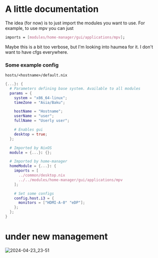 # A little documentation

The idea (for now) is to just import the modules you want to use.
For example, to use mpv you can just
```nix
imports = [modules/home-manager/gui/applications/mpv];
```

Maybe this is a bit too verbose, but I'm looking into haumea for it.
I don't want to have cfgs everywhere.

### Some example config
`hosts/<hostname>/default.nix`
```nix
{...}: {
  # Parameters defining base system. Available to all modules
  params = {
    system = "x86_64-linux";
    timeZone = "Asia/Baku";

    hostName = "Hostname";
    userName = "user";
    fullName = "Userly user";

    # Enables gui
    desktop = true;
  };

  # Imported by NixOS
  module = {...}: {};

  # Imported by home-manager
  homeModule = {...}: {
    imports = [
      ../common/desktop.nix
      ../../modules/home-manager/gui/applications/mpv
    ];

    # Set some configs
    config.host.i3 = {
      monitors = ["HDMI-A-0" "eDP"];
    };
  };
}

```

# under new management

![2024-04-23_23-51](https://github.com/kylosus/nixdoots/assets/33132401/7e1eee47-fc40-4fb6-86b9-762d110f1a44)